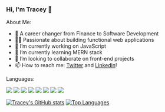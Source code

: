 ### Hi, I'm Tracey 👋


About Me:

- 🧮 A career changer from Finance to Software Development 
- 👩‍💻 Passionate about building functional web applications 
- 🔭 I’m currently working on JavaScript
- 🌱 I’m currently learning MERN stack
- 👯 I’m looking to collaborate on front-end projects
- 📫 How to reach me: [Twitter](https://twitter.com/traceytdev) and [Linkedin](https://www.linkedin.com/in/tracey-t-b0693415b/)!


Languages:

![](https://img.shields.io/badge/-Git-F05032?logo=Git&logoColor=white&style=flat)
![](https://img.shields.io/badge/-Sass-CC6699?logo=Sass&logoColor=white&style=flat)
![](https://img.shields.io/badge/-Ruby-CC342D?logo=Ruby&logoColor=white&style=flat)
![](https://img.shields.io/badge/-JavaScript-F7DF1E?logo=JavaScript&logoColor=black&style=flat)
![](https://img.shields.io/badge/-ReactJS-61DAFB?logo=react&logoColor=black&style=flat)
![](https://img.shields.io/badge/-NodeJS-339933?logo=Node.js&logoColor=white&style=flat)
![](https://img.shields.io/badge/-MongoDB-47A248?logo=Node.js&logoColor=white&style=flat)
![](https://img.shields.io/badge/-PostgreSQL-336791?logo=PostgreSQL&logoColor=white&style=flat)


[![Tracey's GitHub stats](https://github-readme-stats.vercel.app/api?username=Trac3yTran&theme=algolia&show_icons=true)](https://github.com/Trac3yTran/github-readme-stats)
[![Top Languages](https://github-readme-stats.vercel.app/api/top-langs/?username=Trac3yTran&layout=compact&theme=algolia)](https://github.com/Trac3yTran/github-readme-stats)

